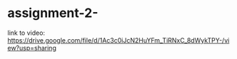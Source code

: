 # assignment-2-
link to video:
https://drive.google.com/file/d/1Ac3c0iJcN2HuYFm_TiRNxC_8dWykTPY-/view?usp=sharing
